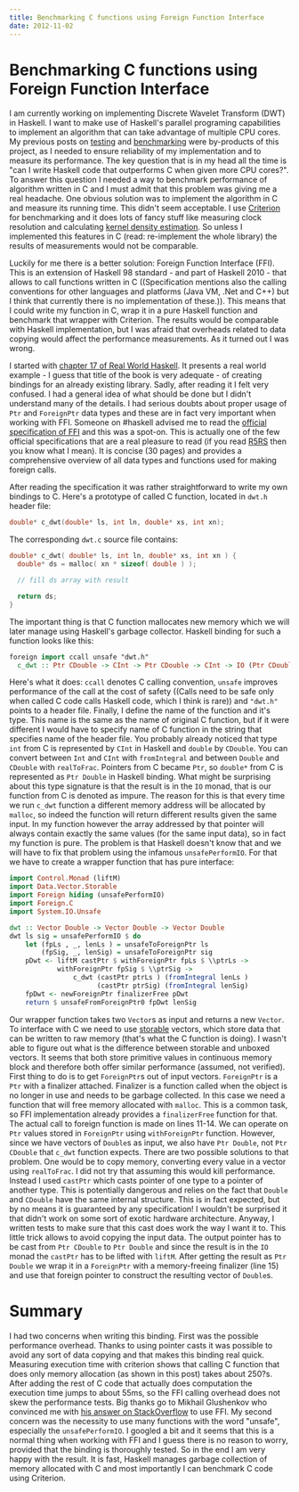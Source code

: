```yaml
---
title: Benchmarking C functions using Foreign Function Interface
date: 2012-11-02
---
```


Benchmarking C functions using Foreign Function Interface
=========================================================

I am currently working on implementing Discrete Wavelet Transform (DWT) in
Haskell. I want to make use of Haskell's parallel programing capabilities to
implement an algorithm that can take advantage of multiple CPU cores. My
previous posts on [testing](/posts/2012-10-05-code-testing-in-haskell.html) and
[benchmarking](/posts/2012-10-21-code-benchmarking-in-haskell.html) were
by-products of this project, as I needed to ensure reliability of my
implementation and to measure its performance. The key question that is in my
head all the time is "can I write Haskell code that outperforms C when given
more CPU cores?". To answer this question I needed a way to benchmark
performance of algorithm written in C and I must admit that this problem was
giving me a real headache. One obvious solution was to implement the algorithm
in C and measure its running time. This didn't seem acceptable. I use
[Criterion](http://hackage.haskell.org/package/criterion) for benchmarking and
it does lots of fancy stuff like measuring clock resolution and calculating
[kernel density
estimation](http://en.wikipedia.org/wiki/Kernel_density_estimation).  So unless
I implemented this features in C (read: re-implement the whole library) the
results of measurements would not be comparable.

Luckily for me there is a better solution: Foreign Function Interface
(FFI). This is an extension of Haskell 98 standard - and part of Haskell 2010 -
that allows to call functions written in C ((Specification mentions also the
calling conventions for other languages and platforms (Java VM, .Net and C++)
but I think that currently there is no implementation of these.)). This means
that I could write my function in C, wrap it in a pure Haskell function and
benchmark that wrapper with Criterion. The results would be comparable with
Haskell implementation, but I was afraid that overheads related to data copying
would affect the performance measurements. As it turned out I was wrong.

I started with [chapter 17 of Real World
Haskell](http://book.realworldhaskell.org/read/interfacing-with-c-the-ffi.html).
It presents a real world example - I guess that title of the book is very
adequate - of creating bindings for an already existing library. Sadly, after
reading it I felt very confused. I had a general idea of what should be done but
I didn't understand many of the details. I had serious doubts about proper usage
of `Ptr` and `ForeignPtr` data types and these are in fact very important when
working with FFI. Someone on #haskell advised me to read the [official
specification of FFI](http://www.cse.unsw.edu.au/~chak/haskell/ffi/) and this
was a spot-on. This is actually one of the few official specifications that are
a real pleasure to read (if you read
[R5RS](http://www.schemers.org/Documents/Standards/R5RS/) then you know what I
mean). It is concise (30 pages) and provides a comprehensive overview of all
data types and functions used for making foreign calls.

After reading the specification it was rather straightforward to write my own
bindings to C. Here's a prototype of called C function, located in `dwt.h`
header file:

```c
double* c_dwt(double* ls, int ln, double* xs, int xn);
```

The corresponding `dwt.c` source file contains:

```c
double* c_dwt( double* ls, int ln, double* xs, int xn ) {
  double* ds = malloc( xn * sizeof( double ) );

  // fill ds array with result

  return ds;
}
```

The important thing is that C function mallocates new memory which we will later
manage using Haskell's garbage collector. Haskell binding for such a function
looks like this:

```haskell
foreign import ccall unsafe "dwt.h"
  c_dwt :: Ptr CDouble -> CInt -> Ptr CDouble -> CInt -> IO (Ptr CDouble)
```

Here's what it does: `ccall` denotes C calling convention, `unsafe` improves
performance of the call at the cost of safety ((Calls need to be safe only when
called C code calls Haskell code, which I think is rare)) and `"dwt.h"` points
to a header file. Finally, I define the name of the function and it's type. This
name is the same as the name of original C function, but if it were different I
would have to specify name of C function in the string that specifies name of
the header file. You probably already noticed that type `int` from C is
represented by `CInt` in Haskell and `double` by `CDouble`. You can convert
between `Int` and `CInt` with `fromIntegral` and between `Double` and `CDouble`
with `realToFrac`. Pointers from C became `Ptr`, so `double*` from C is
represented as `Ptr Double` in Haskell binding. What might be surprising about
this type signature is that the result is in the `IO` monad, that is our
function from C is denoted as impure. The reason for this is that every time we
run `c_dwt` function a different memory address will be allocated by `malloc`,
so indeed the function will return different results given the same input. In my
function however the array addressed by that pointer will always contain exactly
the same values (for the same input data), so in fact my function is pure. The
problem is that Haskell doesn't know that and we will have to fix that problem
using the infamous `unsafePerformIO`. For that we have to create a wrapper
function that has pure interface:

```haskell
import Control.Monad (liftM)
import Data.Vector.Storable
import Foreign hiding (unsafePerformIO)
import Foreign.C
import System.IO.Unsafe

dwt :: Vector Double -> Vector Double -> Vector Double
dwt ls sig = unsafePerformIO $ do
    let (fpLs , _, lenLs ) = unsafeToForeignPtr ls
        (fpSig, _, lenSig) = unsafeToForeignPtr sig
    pDwt <- liftM castPtr $ withForeignPtr fpLs $ \\ptrLs ->
            withForeignPtr fpSig $ \\ptrSig ->
                c_dwt (castPtr ptrLs ) (fromIntegral lenLs )
                      (castPtr ptrSig) (fromIntegral lenSig)
    fpDwt <- newForeignPtr finalizerFree pDwt
    return $ unsafeFromForeignPtr0 fpDwt lenSig
```

Our wrapper function takes two `Vector`s as input and returns a new `Vector`. To
interface with C we need to use
[storable](http://hackage.haskell.org/packages/archive/vector/0.10.0.1/doc/html/Data-Vector-Storable.html#t:Storable)
vectors, which store data that can be written to raw memory (that's what the C
function is doing). I wasn't able to figure out what is the difference between
storable and unboxed vectors. It seems that both store primitive values in
continuous memory block and therefore both offer similar performance (assumed,
not verified). First thing to do is to get `ForeignPtr`s out of input
vectors. `ForeignPtr` is a `Ptr` with a finalizer attached. Finalizer is a
function called when the object is no longer in use and needs to be garbage
collected. In this case we need a function that will free memory allocated with
`malloc`. This is a common task, so FFI implementation already provides a
`finalizerFree` function for that. The actual call to foreign function is made
on lines 11-14. We can operate on `Ptr` values stored in `ForeignPtr` using
`withForeignPtr` function. However, since we have vectors of `Double`s as input,
we also have `Ptr Double`, not `Ptr CDouble` that `c_dwt` function
expects. There are two possible solutions to that problem. One would be to copy
memory, converting every value in a vector using `realToFrac`. I did not try
that assuming this would kill performance. Instead I used `castPtr` which casts
pointer of one type to a pointer of another type. This is potentially dangerous
and relies on the fact that `Double` and `CDouble` have the same internal
structure. This is in fact expected, but by no means it is guaranteed by any
specification! I wouldn't be surprised it that didn't work on some sort of
exotic hardware architecture. Anyway, I written tests to make sure that this
cast does work the way I want it to. This little trick allows to avoid copying
the input data. The output pointer has to be cast from `Ptr CDouble` to `Ptr
Double` and since the result is in the `IO` monad the `castPtr` has to be lifted
with `liftM`. After getting the result as `Ptr Double` we wrap it in a
`ForeignPtr` with a memory-freeing finalizer (line 15) and use that foreign
pointer to construct the resulting vector of `Double`s.

Summary
=======

I had two concerns when writing this binding. First was the possible performance
overhead. Thanks to using pointer casts it was possible to avoid any sort of
data copying and that makes this binding real quick. Measuring execution time
with criterion shows that calling C function that does only memory allocation
(as shown in this post) takes about 250?s. After adding the rest of C code that
actually does computation the execution time jumps to about 55ms, so the FFI
calling overhead does not skew the performance tests. Big thanks go to Mikhail
Glushenkov who convinced me with [his answer on
StackOverflow](http://stackoverflow.com/questions/13009728/how-to-reliably-compare-runtime-of-haskell-and-c)
to use FFI. My second concern was the necessity to use many functions with the
word "unsafe", especially the `unsafePerformIO`. I googled a bit and it seems
that this is a normal thing when working with FFI and I guess there is no reason
to worry, provided that the binding is thoroughly tested. So in the end I am
very happy with the result. It is fast, Haskell manages garbage collection of
memory allocated with C and most importantly I can benchmark C code using
Criterion.

